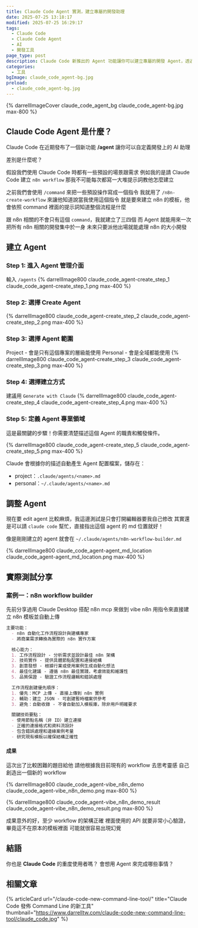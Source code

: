```yaml
---
title: Claude Code Agent 實測，建立專屬的開發助理
date: 2025-07-25 13:18:17
modified: 2025-07-25 16:29:17
tags:
  - Claude Code
  - Claude Code Agent
  - AI
  - 開發工具
page_type: post
description: Claude Code 新推出的 Agent 功能讓你可以建立專屬的開發 Agent，透過自然語言指令自動處理重複性的程式設計任務。不再需要每次重新解釋需求，讓 Claude Code Agent 記住你的開發模式。
categories: 
  - 工具
bgImage: claude_code_agent-bg.jpg
preload:
  - claude_code_agent-bg.jpg
---
```


{% darrellImageCover claude_code_agent_bg claude_code_agent-bg.jpg max-800 %}

## Claude Code Agent 是什麼？

Claude Code 在近期發布了一個新功能 **/agent**
讓你可以自定義開發上的 AI 助理

差別是什麼呢？

假設我們使用 Claude Code 時都有一些預設的場景跟需求
例如我的是請 Claude Code 建立 `n8n workflow` 
那我不可能每次都寫一大堆提示詞教他怎麼建立

之前我們會使用 `/command` 來把一些預設操作寫成一個指令
我就用了 `/n8n-create-workflow` 來讓他知道說當我使用這個指令
就是要來建立 n8n 的模板，他會依照 command 裡面的提示詞知道整個流程是什麼

跟 n8n 相關的不會只有這個 `command`，我就建立了三四個
而 Agent 就能用來一次把所有 n8n 相關的開發集中於一身
未來只要派他出場就能處理 n8n 的大小開發

## 建立 Agent 

### Step 1: 進入 Agent 管理介面
輸入 `/agents`
{% darrellImage800 claude_code_agent-create_step_1 claude_code_agent-create_step_1.png max-400 %}

### Step 2: 選擇 Create Agent
{% darrellImage800 claude_code_agent-create_step_2 claude_code_agent-create_step_2.png max-400 %}

### Step 3: 選擇 Agent 範圍
Project - 會是只有這個專案的層級能使用
Personal - 會是全域都能使用
{% darrellImage800 claude_code_agent-create_step_3 claude_code_agent-create_step_3.png max-400 %}

### Step 4: 選擇建立方式
建議用 `Generate with Claude`
{% darrellImage800 claude_code_agent-create_step_4 claude_code_agent-create_step_4.png max-400 %}

### Step 5: 定義 Agent 專業領域

這是最關鍵的步驟！你需要清楚描述這個 Agent 的職責和觸發條件。

{% darrellImage800 claude_code_agent-create_step_5 claude_code_agent-create_step_5.png max-400 %}

Claude 會根據你的描述自動產生 Agent 配置檔案，儲存在：
- project：`.claude/agents/<name>.md`  
- personal：`~/.claude/agents/<name>.md`

## 調整 Agent

現在要 edit agent 比較麻煩，我這邊測試是只會打開編輯器要我自己修改
其實還是可以請 `claude code` 幫忙，直接指出這個 agent 的 md 位置就好！

像是剛剛建立的 agent 就會在 `~/.claude/agents/n8n-workflow-builder.md`

{% darrellImage800 claude_code_agent-agent_md_location claude_code_agent-agent_md_location.png max-400 %}

## 實際測試分享

### 案例一：n8n workflow builder
先前分享過用 Claude Desktop 搭配 n8n mcp 來做到 vibe n8n
用指令來直接建立 n8n 模板並自動上傳

```md
主要功能：
  - n8n 自動化工作流程設計與建構專家
  - 將商業需求轉換為實際的 n8n 實作方案

  核心能力：
  1. 工作流程設計 - 分析需求並設計最佳 n8n 架構
  2. 技術實作 - 提供具體節點配置和連接結構
  3. 創意發想 - 根據行業或使用案例生成自動化想法
  4. 最佳化建議 - 遵循 n8n 最佳實踐，考慮效能和維護性
  5. 品質保證 - 驗證工作流程邏輯和錯誤處理

  工作流程創建優先順序：
  1. 優先：MCP 上傳 - 直接上傳到 n8n 實例
  2. 輔助：建立 JSON - 可創建暫時檔案供參考
  3. 避免：自動收錄 - 不會自動加入模板庫，除非用戶明確要求

  關鍵技術要點：
  - 使用節點名稱（非 ID）建立連接
  - 正確的連接格式和資料流設計
  - 包含錯誤處理和邊緣案例考量
  - 研究現有模板以確保結構正確性
```

#### 成果

這次出了比較困難的題目給他
請他根據我目前現有的 workflow 去思考靈感
自己創造出一個新的 workflow

{% darrellImage800 claude_code_agent-vibe_n8n_demo claude_code_agent-vibe_n8n_demo.png max-800 %}

{% darrellImage800 claude_code_agent-vibe_n8n_demo_result claude_code_agent-vibe_n8n_demo_result.png max-800 %}

成果意外的好，至少 workflow 的架構正確
裡面使用的 API 就要非常小心驗證，畢竟這不在原本的模板裡面
可能就很容易出現幻覺

## 結語

你也是 **Claude Code** 的重度使用者嗎？
會想用 Agent 來完成哪些事情？

## 相關文章
{% articleCard 
  url="/claude-code-new-command-line-tool/" 
  title="Claude Code 發佈 Command Line 的新工具" 
  thumbnail="https://www.darrelltw.com/claude-code-new-command-line-tool/claude_code.jpg" 
%}